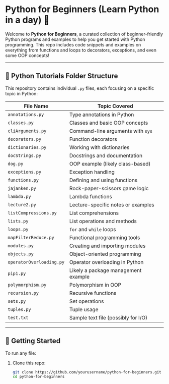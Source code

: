 # Python for Beginners (Learn Python in a day) 🐍

Welcome to **Python for Beginners**, a curated collection of beginner-friendly Python programs and examples to help you get started with Python programming. This repo includes code snippets and examples on everything from functions and loops to decorators, exceptions, and even some OOP concepts!

---

## 📂 Python Tutorials Folder Structure

This repository contains individual `.py` files, each focusing on a specific topic in Python:

| File Name                 | Topic Covered                          |
|--------------------------|----------------------------------------|
| `annotations.py`         | Type annotations in Python             |
| `classes.py`             | Classes and basic OOP concepts         |
| `cliArguments.py`        | Command-line arguments with `sys`      |
| `decorators.py`          | Function decorators                    |
| `dictionaries.py`        | Working with dictionaries              |
| `docStrings.py`          | Docstrings and documentation           |
| `dog.py`                 | OOP example (likely class-based)       |
| `exceptions.py`          | Exception handling                     |
| `functions.py`           | Defining and using functions           |
| `jajanken.py`            | Rock-paper-scissors game logic         |
| `lambda.py`              | Lambda functions                       |
| `lecture2.py`            | Lecture-specific notes or examples     |
| `listCompressions.py`    | List comprehensions                    |
| `lists.py`               | List operations and methods            |
| `loops.py`               | `for` and `while` loops                |
| `mapFilterReduce.py`     | Functional programming tools           |
| `modules.py`             | Creating and importing modules         |
| `objects.py`             | Object-oriented programming            |
| `operatorOverloading.py` | Operator overloading in Python         |
| `pip1.py`                | Likely a package management example    |
| `polymorphism.py`        | Polymorphism in OOP                    |
| `recursion.py`           | Recursive functions                    |
| `sets.py`                | Set operations                         |
| `tuples.py`              | Tuple usage                            |
| `test.txt`               | Sample text file (possibly for I/O)    |

---

## 🚀 Getting Started

To run any file:

1. Clone this repo:
   ```bash
   git clone https://github.com/yourusername/python-for-beginners.git
   cd python-for-beginners
